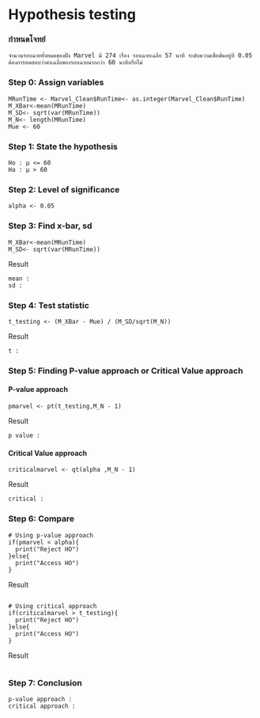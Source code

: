 # Hypothesis testing

### กำหนดโจทย์
```
จำนวนรอบฉายทั้งหมดของฝั่ง Marvel มี 274 เรื่อง รอบฉายเฉลี่ย 57 นาที ระดับความเชื่อมั่นอยู่ที่ 0.05 ต้องการทดสอบว่าค่าเฉลี่ยของรอบฉายมากกว่า 60 นาทีหรือไม่
```

### Step 0: Assign variables
```
MRunTime <- Marvel_Clean$RunTime<- as.integer(Marvel_Clean$RunTime)
M_XBar<-mean(MRunTime)
M_SD<- sqrt(var(MRunTime))
M_N<- length(MRunTime)
Mue <- 60
```

### Step 1: State the hypothesis

```
Ho : μ <= 60
Ha : μ > 60
```

### Step 2: Level of significance

```
alpha <- 0.05
```

### Step 3: Find x-bar, sd

```
M_XBar<-mean(MRunTime)
M_SD<- sqrt(var(MRunTime))
```
Result

```
mean :
sd : 
```

### Step 4: Test statistic
```
t_testing <- (M_XBar - Mue) / (M_SD/sqrt(M_N))
```
Result
```
t :
```

### Step 5: Finding P-value approach or Critical Value approach
#### P-value approach
```
pmarvel <- pt(t_testing,M_N - 1)
```
Result
```
p value :
```

#### Critical Value approach
```
criticalmarvel <- qt(alpha ,M_N - 1)
```
Result
```
critical :
```

### Step 6: Compare
```
# Using p-value approach
if(pmarvel < alpha){
  print("Reject HO")
}else{
  print("Access HO")
}
```
Result
```

```
```
# Using critical approach
if(criticalmarvel > t_testing){
  print("Reject HO")
}else{
  print("Access HO")
}
```
Result
```

```
### Step 7: Conclusion
```
p-value approach :
critical approach :
```

